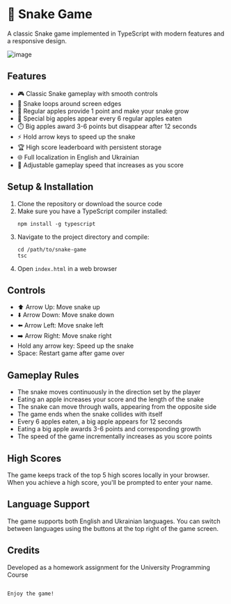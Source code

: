 # 🐍 Snake Game

A classic Snake game implemented in TypeScript with modern features and a responsive design.

![image](https://github.com/user-attachments/assets/ad4ca531-b91a-449d-aa9f-5848fe177332)

## Features

- 🎮 Classic Snake gameplay with smooth controls
- 🔄 Snake loops around screen edges
- 🍎 Regular apples provide 1 point and make your snake grow
- 🍏 Special big apples appear every 6 regular apples eaten
- ⏱️ Big apples award 3-6 points but disappear after 12 seconds
- ⚡ Hold arrow keys to speed up the snake
- 🏆 High score leaderboard with persistent storage
- 🌐 Full localization in English and Ukrainian
- 🎯 Adjustable gameplay speed that increases as you score

## Setup & Installation

1. Clone the repository or download the source code
2. Make sure you have a TypeScript compiler installed:
   ```
   npm install -g typescript
   ```
3. Navigate to the project directory and compile:
   ```
   cd /path/to/snake-game
   tsc
   ```
4. Open `index.html` in a web browser

## Controls

- ⬆️ Arrow Up: Move snake up
- ⬇️ Arrow Down: Move snake down
- ⬅️ Arrow Left: Move snake left
- ➡️ Arrow Right: Move snake right
- Hold any arrow key: Speed up the snake
- Space: Restart game after game over

## Gameplay Rules

- The snake moves continuously in the direction set by the player
- Eating an apple increases your score and the length of the snake
- The snake can move through walls, appearing from the opposite side
- The game ends when the snake collides with itself
- Every 6 apples eaten, a big apple appears for 12 seconds
- Eating a big apple awards 3-6 points and corresponding growth
- The speed of the game incrementally increases as you score points

## High Scores

The game keeps track of the top 5 high scores locally in your browser. When you achieve a high score, you'll be prompted to enter your name.

## Language Support

The game supports both English and Ukrainian languages. You can switch between languages using the buttons at the top right of the game screen.

## Credits

Developed as a homework assignment for the University Programming Course
```

Enjoy the game!
